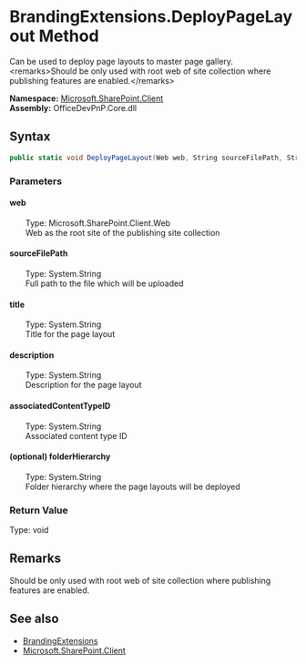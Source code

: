 # BrandingExtensions.DeployPageLayout Method  
 Can be used to deploy page layouts to master page gallery. &lt;remarks&gt;Should be only used with root web of site collection where publishing features are enabled.&lt;/remarks&gt;  

**Namespace:** [Microsoft.SharePoint.Client](Microsoft.SharePoint.Client.md)  
**Assembly:** OfficeDevPnP.Core.dll  
## Syntax
```C#
public static void DeployPageLayout(Web web, String sourceFilePath, String title, String description, String associatedContentTypeID, String folderHierarchy)
```
### Parameters
#### web  
&emsp;&emsp;Type: Microsoft.SharePoint.Client.Web  
&emsp;&emsp;Web as the root site of the publishing site collection  

  

#### sourceFilePath  
&emsp;&emsp;Type: System.String  
&emsp;&emsp;Full path to the file which will be uploaded  

  

#### title  
&emsp;&emsp;Type: System.String  
&emsp;&emsp;Title for the page layout  

  

#### description  
&emsp;&emsp;Type: System.String  
&emsp;&emsp;Description for the page layout  

  

#### associatedContentTypeID  
&emsp;&emsp;Type: System.String  
&emsp;&emsp;Associated content type ID  

  

#### (optional) folderHierarchy  
&emsp;&emsp;Type: System.String  
&emsp;&emsp;Folder hierarchy where the page layouts will be deployed  

  

### Return Value
Type: void  

## Remarks
Should be only used with root web of site collection where publishing features are enabled.
  
## See also
- [BrandingExtensions](Microsoft.SharePoint.Client.BrandingExtensions.md) 
- [Microsoft.SharePoint.Client](Microsoft.SharePoint.Client.md) 

